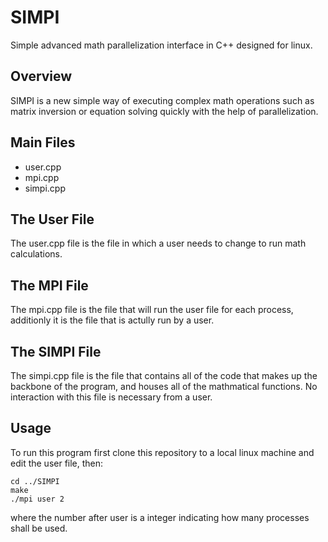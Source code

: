 # SIMPI
Simple advanced math parallelization interface in C++ designed for linux. 

## Overview
SIMPI is a new simple way of executing complex math operations such as matrix inversion or equation solving quickly with the help of parallelization. 

## Main Files 
* user.cpp
* mpi.cpp
* simpi.cpp

## The User File
The user.cpp file is the file in which a user needs to change to run math calculations. 

## The MPI File
The mpi.cpp file is the file that will run the user file for each process, additionly it is the file that is actully run by a user.

## The SIMPI File
The simpi.cpp file is the file that contains all of the code that makes up the backbone of the program, and houses all of the mathmatical functions. No interaction with this file is necessary from a user. 

## Usage 
To run this program first clone this repository to a local linux machine and edit the user file, then:

```
cd ../SIMPI
make 
./mpi user 2
```
where the number after user is a integer indicating how many processes shall be used.
